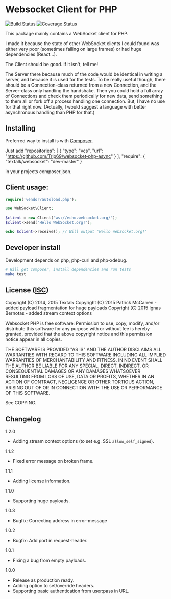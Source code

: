 Websocket Client for PHP
========================

[![Build Status](https://travis-ci.org/Textalk/websocket-php.png)](https://travis-ci.org/Textalk/websocket-php)
[![Coverage Status](https://coveralls.io/repos/Textalk/websocket-php/badge.png)](https://coveralls.io/r/Textalk/websocket-php)

This package mainly contains a WebSocket client for PHP.

I made it because the state of other WebSocket clients I could found was either very poor
(sometimes failing on large frames) or had huge dependencies (React…).

The Client should be good.  If it isn't, tell me!

The Server there because much of the code would be identical in writing a server, and because it is
used for the tests.  To be really useful though, there should be a Connection-class returned from a
new Connection, and the Server-class only handling the handshake.  Then you could hold a full array
of Connections and check them periodically for new data, send something to them all or fork off a
process handling one connection.  But, I have no use for that right now.  (Actually, I would
suggest a language with better asynchronous handling than PHP for that.)

Installing
----------

Preferred way to install is with [Composer](https://getcomposer.org/).

Just add
    "repositories": [
        {
            "type": "vcs",
            "url": "https://github.com/Trip69/websocket-php-async"
        }
    ],
    "require": {
      "textalk/websocket": "dev-master"
    }

in your projects composer.json.

Client usage:
-------------
```php
require('vendor/autoload.php');

use WebSocket\Client;

$client = new Client("ws://echo.websocket.org/");
$client->send("Hello WebSocket.org!");

echo $client->receive(); // Will output 'Hello WebSocket.org!'
```

Developer install
-----------------

Development depends on php, php-curl and php-xdebug.

```bash
# Will get composer, install dependencies and run tests
make test
```


License ([ISC](http://en.wikipedia.org/wiki/ISC_license))
---------------------------------------------------------

Copyright (C) 2014, 2015 Textalk
Copyright (C) 2015 Patrick McCarren - added payload fragmentation for huge payloads
Copyright (C) 2015 Ignas Bernotas - added stream context options

Websocket PHP is free software: Permission to use, copy, modify, and/or distribute this software
for any purpose with or without fee is hereby granted, provided that the above copyright notice and
this permission notice appear in all copies.

THE SOFTWARE IS PROVIDED "AS IS" AND THE AUTHOR DISCLAIMS ALL WARRANTIES WITH REGARD TO THIS
SOFTWARE INCLUDING ALL IMPLIED WARRANTIES OF MERCHANTABILITY AND FITNESS. IN NO EVENT SHALL THE
AUTHOR BE LIABLE FOR ANY SPECIAL, DIRECT, INDIRECT, OR CONSEQUENTIAL DAMAGES OR ANY DAMAGES
WHATSOEVER RESULTING FROM LOSS OF USE, DATA OR PROFITS, WHETHER IN AN ACTION OF CONTRACT,
NEGLIGENCE OR OTHER TORTIOUS ACTION, ARISING OUT OF OR IN CONNECTION WITH THE USE OR PERFORMANCE OF
THIS SOFTWARE.

See COPYING.


Changelog
---------

1.2.0

 * Adding stream context options (to set e.g. SSL `allow_self_signed`).

1.1.2

 * Fixed error message on broken frame.

1.1.1

 * Adding license information.

1.1.0

 * Supporting huge payloads.

1.0.3

 * Bugfix: Correcting address in error-message

1.0.2

 * Bugfix: Add port in request-header.

1.0.1

 * Fixing a bug from empty payloads.

1.0.0

 * Release as production ready.
 * Adding option to set/override headers.
 * Supporting basic authentication from user:pass in URL.
